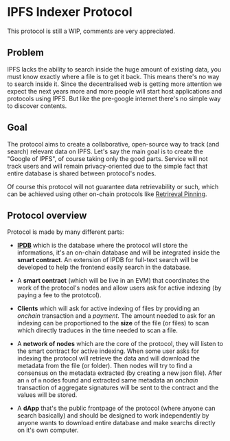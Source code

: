 # IPFS Indexer Protocol

This protocol is still a WIP, comments are very appreciated.

## Problem

IPFS lacks the ability to search inside the huge amount of existing data, you must know exactly where a file is to get it back. This means there's no way to search inside it. Since the decentralised web is getting more attention we expect the next years more and more people will start host applications and protocols using IPFS. But like the pre-google internet there's no simple way to discover contents.

## Goal

The protocol aims to create a collaborative, open-source way to track (and search) relevant data on IPFS. Let's say the main goal is to create the "Google of IPFS", of course taking only the good parts. Service will not track users and will remain privacy-oriented due to the simple fact that entire database is shared between protocol's nodes.

Of course this protocol will not guarantee data retrievability or such, which can be achieved using other on-chain protocols like [Retrireval Pinning](https://www.notion.so/pl-strflt/Retrieval-Pinning-Service-252f52f47b3944e8a54e8d0f553c5cd7).

## Protocol overview

Protocol is made by many different parts:

- **[IPDB](https://github.com/turinglabsorg/ipdb)** which is the database where the protocol will store the informations, it's an on-chain database and will be integrated inside the **smart contract**. An extension of IPDB for full-text search will be developed to help the frontend easily search in the database.

- A **smart contract** (which will be live in an EVM) that coordinates the work of the protocol's nodes and allow users ask for active indexing (by paying a fee to the prototcol).

- **Clients** which will ask for active indexing of files by providing an *onchain* transaction and a *payment*. The amount needed to ask for an indexing can be proportioned to the **size** of the file (or files) to scan which directly traduces in the time needed to scan a file.
 
- A **network of nodes** which are the core of the protocol, they will listen to the smart contract for active indexing. When some user asks for indexing the protocol will retrieve the data and will download the metadata from the file (or folder). Then nodes will try to find a consensus on the metadata extracted (by creating a new json file). After an `n` of `m` nodes found and extracted same metadata an *onchain* transaction of aggregate signatures will be sent to the contract and the values will be stored.

- A **dApp** that's the public frontpage of the protocol (where anyone can search basically) and should be designed to work independently by anyone wants to download entire database and make searchs directly on it's own computer.
